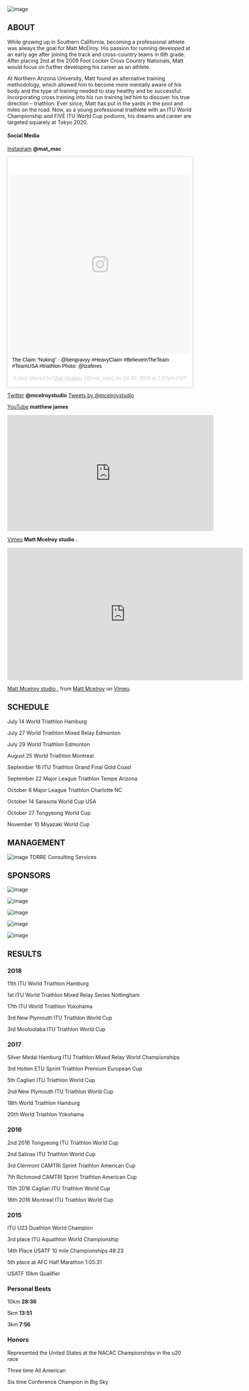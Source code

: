 ![image](https://user-images.githubusercontent.com/10615650/43430650-940e6bc6-942f-11e8-88ae-958b5d6a315f.png)

## ABOUT
While growing up in Southern California, becoming a professional athlete was always the goal for Matt McElroy. His passion for running developed at an early age after joining the track and cross-country teams in 6th grade. After placing 2nd at the 2009 Foot Locker Cross Country Nationals, Matt would focus on further developing his career as an athlete.

At Northern Arizona University, Matt found an alternative training methodology, which allowed him to become more mentally aware of his body and the type of training needed to stay healthy and be successful. Incorporating cross training into his run training led him to discover his true direction – triathlon. Ever since, Matt has put in the yards in the pool and miles on the road. Now, as a young professional triathlete with an ITU World Championship and FIVE ITU World Cup podiums, his dreams and career are targeted squarely at Tokyo 2020.

#### Social Media

[Instagram](https://www.instagram.com/mat_mac/?hl=en) **@mat_mac** <blockquote class="instagram-media" data-instgrm-captioned data-instgrm-permalink="https://www.instagram.com/p/Bl3rpWLFgR6/" data-instgrm-version="9" style=" background:#FFF; border:0; border-radius:3px; box-shadow:0 0 1px 0 rgba(0,0,0,0.5),0 1px 10px 0 rgba(0,0,0,0.15); margin: 1px; max-width:540px; min-width:326px; padding:0; width:99.375%; width:-webkit-calc(100% - 2px); width:calc(100% - 2px);"><div style="padding:8px;"> <div style=" background:#F8F8F8; line-height:0; margin-top:40px; padding:50.0% 0; text-align:center; width:100%;"> <div style=" background:url(data:image/png;base64,iVBORw0KGgoAAAANSUhEUgAAACwAAAAsCAMAAAApWqozAAAABGdBTUEAALGPC/xhBQAAAAFzUkdCAK7OHOkAAAAMUExURczMzPf399fX1+bm5mzY9AMAAADiSURBVDjLvZXbEsMgCES5/P8/t9FuRVCRmU73JWlzosgSIIZURCjo/ad+EQJJB4Hv8BFt+IDpQoCx1wjOSBFhh2XssxEIYn3ulI/6MNReE07UIWJEv8UEOWDS88LY97kqyTliJKKtuYBbruAyVh5wOHiXmpi5we58Ek028czwyuQdLKPG1Bkb4NnM+VeAnfHqn1k4+GPT6uGQcvu2h2OVuIf/gWUFyy8OWEpdyZSa3aVCqpVoVvzZZ2VTnn2wU8qzVjDDetO90GSy9mVLqtgYSy231MxrY6I2gGqjrTY0L8fxCxfCBbhWrsYYAAAAAElFTkSuQmCC); display:block; height:44px; margin:0 auto -44px; position:relative; top:-22px; width:44px;"></div></div> <p style=" margin:8px 0 0 0; padding:0 4px;"> <a href="https://www.instagram.com/p/Bl3rpWLFgR6/" style=" color:#000; font-family:Arial,sans-serif; font-size:14px; font-style:normal; font-weight:normal; line-height:17px; text-decoration:none; word-wrap:break-word;" target="_blank">The Claim “Nuking” - @bengravyy #HeavyClaim #BelieveInTheTeam #TeamUSA #triathlon Photo: @tzaferes</a></p> <p style=" color:#c9c8cd; font-family:Arial,sans-serif; font-size:14px; line-height:17px; margin-bottom:0; margin-top:8px; overflow:hidden; padding:8px 0 7px; text-align:center; text-overflow:ellipsis; white-space:nowrap;">A post shared by <a href="https://www.instagram.com/mat_mac/" style=" color:#c9c8cd; font-family:Arial,sans-serif; font-size:14px; font-style:normal; font-weight:normal; line-height:17px;" target="_blank"> Matt Mcelroy</a> (@mat_mac) on <time style=" font-family:Arial,sans-serif; font-size:14px; line-height:17px;" datetime="2018-07-30T20:57:27+00:00">Jul 30, 2018 at 1:57pm PDT</time></p></div></blockquote> <script async defer src="//www.instagram.com/embed.js"></script>

[Twitter](https://twitter.com/mcelroystudio?lang=en) **@mcelroystudio**
<a class="twitter-timeline" href="https://twitter.com/mcelroystudio?ref_src=twsrc%5Etfw">Tweets by @mcelroystudio</a> <script async src="https://platform.twitter.com/widgets.js" charset="utf-8"></script>

[YouTube](https://www.youtube.com/channel/UClO8u4gtYB6nlR2xgfkUj9Q) **matthew james**
<iframe width="560" height="315" src="https://www.youtube.com/embed/FWeX6oyFPGk" frameborder="0" allow="autoplay; encrypted-media" allowfullscreen></iframe>

[Vimeo](https://vimeo.com/user23249587) **Matt Mcelroy studio .**
<iframe src="https://player.vimeo.com/video/83200478" width="640" height="360" frameborder="0" webkitallowfullscreen mozallowfullscreen allowfullscreen></iframe>
<p><a href="https://vimeo.com/83200478">Matt Mcelroy studio .</a> from <a href="https://vimeo.com/user23249587">Matt Mcelroy</a> on <a href="https://vimeo.com">Vimeo</a>.</p>

## SCHEDULE
July 14 World Triathlon Hamburg

July 27 World Triathlon Mixed Relay Edmonton

July 29 World Triathlon Edmonton

August 25 World Triathlon Montreal

September 16 ITU Triathlon Grand Final Gold Coast

September 22 Major League Triathlon Tempe Arizona

October 6 Major League Triathlon Charlotte NC

October 14 Sarasota World Cup USA

October 27 Tongyeong World Cup

November 10 Miyazaki World Cup 

## MANAGEMENT
![image](https://user-images.githubusercontent.com/10615650/43430579-4aebf936-942f-11e8-9342-a58c455aca6a.png)
TORRE Consulting Services

## SPONSORS
![image](https://user-images.githubusercontent.com/10615650/43430721-f38595fc-942f-11e8-9245-fc90cd020830.png)

![image](https://user-images.githubusercontent.com/10615650/43430738-0cb6cc4e-9430-11e8-9eea-44de87014556.png)

![image](https://user-images.githubusercontent.com/10615650/43430767-3a6897a8-9430-11e8-8309-48c74b2a00f6.png)

![image](https://user-images.githubusercontent.com/10615650/43430834-85dae740-9430-11e8-801a-fa4a89aaa813.png)

![image](https://user-images.githubusercontent.com/10615650/43430862-b9763be0-9430-11e8-964d-40233aed8620.png)

## RESULTS


### 2018
11th ITU World Triathlon Hamburg

1st ITU World Triathlon Mixed Relay Series Nottingham

17th ITU World Triathlon Yokohama

3rd New Plymouth ITU Triathlon World Cup

3rd Mooloolaba ITU Triathlon World Cup

### 2017
Silver Medal Hamburg ITU Triathlon Mixed Relay World Championships

3rd Holten ETU Sprint Triathlon Premium European Cup

5th Cagliari ITU Triathlon World Cup

2nd New Plymouth ITU Triathlon World Cup

18th World Triathlon Hamburg

20th World Triathlon Yokohama

### 2016
2nd 2016 Tongyeong ITU Triathlon World Cup

2nd  Salinas ITU Triathlon World Cup

3rd Clermont CAMTRI Sprint Triathlon American Cup

7th Richmond CAMTRI Sprint Triathlon American Cup

15th 2016 Cagliari ITU Triathlon World Cup

16th 2016 Montreal ITU Triathlon World Cup

### 2015
ITU U23 Duathlon World Champion

3rd place ITU Aquathlon World Championship

14th Place USATF 10 mile Championships 48:23

5th place at AFC Half Marathon 1:05:31

USATF 10km Qualifier

### Personal Bests

10km  **28:36**

5km **13:51**

3km **7:56**

### Honors

Represented the United States at the NACAC Championships in the u20 race

Three time All American

Six time Conference Champion in Big Sky
